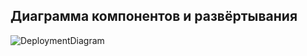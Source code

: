 ## Диаграмма компонентов и развёртывания

![DeploymentDiagram](https://github.com/user-attachments/assets/218b952f-0d2f-4f64-ac9d-1c6b62064615)
